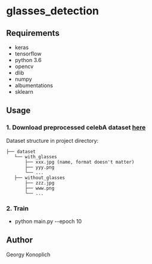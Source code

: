 # glasses_detection

## Requirements
* keras
* tensorflow
* python 3.6
* opencv 
* dlib 
* numpy
* albumentations
* sklearn

## Usage
### 1. Download preprocessed celebA dataset [here](https://drive.google.com/file/d/1tCNojxRwQWWdS8oKM1tQI0T-wZTFljzc/view)
Dataset structure in project directory:
```
├── dataset
   └── with_glasses
       ├── xxx.jpg (name, format doesn't matter)
       ├── yyy.png
       └── ...
   ├── without_glasses
       ├── zzz.jpg
       ├── www.png
       └── ...
```

### 2. Train
* python main.py --epoch 10

## Author
Georgy Konoplich
